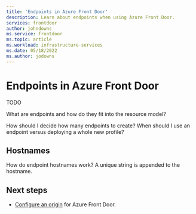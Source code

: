 ```yaml
---
title: 'Endpoints in Azure Front Door'
description: Learn about endpoints when using Azure Front Door.
services: frontdoor
author: johndowns
ms.service: frontdoor
ms.topic: article
ms.workload: infrastructure-services
ms.date: 05/18/2022
ms.author: jodowns
---
```


# Endpoints in Azure Front Door

TODO

What are endpoints and how do they fit into the resource model?

How should I decide how many endpoints to create? When should I use an endpoint versus deploying a whole new profile?

## Hostnames

How do endpoint hostnames work? A unique string is appended to the hostname.

## Next steps

* [Configure an origin](origin.md) for Azure Front Door.
